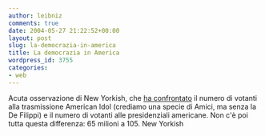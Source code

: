 ```yaml
---
author: leibniz
comments: true
date: 2004-05-27 21:22:52+00:00
layout: post
slug: la-democrazia-in-america
title: La democrazia in America
wordpress_id: 3755
categories:
- web
---
```


Acuta osservazione di New Yorkish, che [ha confrontato](http://www.newyorkish.com/newyorkish/2004/05/depressing_stat.html) il numero di votanti alla trasmissione American Idol (crediamo una specie di Amici, ma senza la De Filippi) e il numero di votanti alle presidenziali americane. Non c'è poi tutta questa differenza: 65 milioni a 105.
New Yorkish
